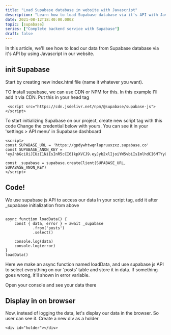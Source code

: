 ```yaml
---
title: "Load Supabase database in website with Javascript"
description: "Learn how to load Supabase database via it's API with Javascript on a website. We will use in browser javascript to load the data and display it on our HTML page."
date: 2021-08-12T18:40:00.000Z
topic: [supabase]
series: ["Complete backend service with Supabase"]
draft: false
---
```

In this article, we'll see how to load our data from Supabase database via it's API by using Javascript in our website.

## init Supabase

Start by creating new index.html file (name it whatever you want). 

TO Install supabase, we can use CDN or NPM for this.
In this example I'll add it via CDN. Put this in your head tag
```
 <script src="https://cdn.jsdelivr.net/npm/@supabase/supabase-js"></script>
```

To start initializing Supabase on our project, create new script tag with this code
Change the credential below with yours. You can see it in your 'settings > API menu' in Supabase dashboard
```
<script>
const SUPABASE_URL = 'https://gpdywhtwqnlapruuxzxz.supabase.co'
const SUPABASE_ANON_KEY = 'eyJhbGciOiJIUzI1NiIsInR5cCI6IkpXVCJ9.eyJyb2xlIjoiYW5vbiIsImlhdCI6MTYyODU1MTczNSwiZXhwIjoxOTQ0MTI3NzM1fQ.L7CPwacaytFdW1iXs4tjPE3lgoW4IJQ0rziOlxtRuG4'

const _supabase = supabase.createClient(SUPABASE_URL, SUPABASE_ANON_KEY)
</script>
```


## Code!

We use supabase js API to access our data
In your script tag, add it after _supabase initialization from above

```

async function loadData() {
    const { data, error } = await _supabase
            .from('posts')
            .select()

    console.log(data)
    console.log(error)
}
loadData()
```
Here we make an async function named loadData, and use supabase js API to select everything on our 'posts' table and store it in data. If something goes wrong, it'll shown in error variable.

Open your console and see your data there


## Display in on browser

Now, instead of logging the data, let's display our data in the browser. So user can see it.
Create a new div as a holder
```
<div id="holder"></div>
```


